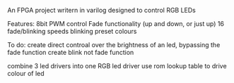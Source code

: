 An FPGA project writern in varilog designed to control RGB LEDs

Features:
8bit PWM control
Fade functionality (up and down, or just up)
16 fade/blinking speeds
blinking
preset colours


To do:
create direct controal over the brightness of an led, bypassing the fade function
create blink not fade function

combine 3 led drivers into one RGB led driver
use rom lookup table to drive colour of led

